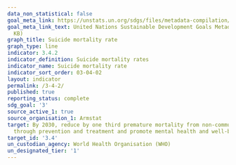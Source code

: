 ```yaml
---
data_non_statistical: false
goal_meta_link: https://unstats.un.org/sdgs/files/metadata-compilation/Metadata-Goal-3.pdf
goal_meta_link_text: United Nations Sustainable Development Goals Metadata (PDF 65.1
  KB)
graph_title: Suicide mortality rate
graph_type: line
indicator: 3.4.2
indicator_definition: Suicide mortality rates
indicator_name: Suicide mortality rate
indicator_sort_order: 03-04-02
layout: indicator
permalink: /3-4-2/
published: true
reporting_status: complete
sdg_goal: '3'
source_active_1: true
source_organisation_1: Armstat
target: By 2030, reduce by one third premature mortality from non-communicable diseases
  through prevention and treatment and promote mental health and well-being
target_id: '3.4'
un_custodian_agency: World Health Organisation (WHO)
un_designated_tier: '1'
---
```

